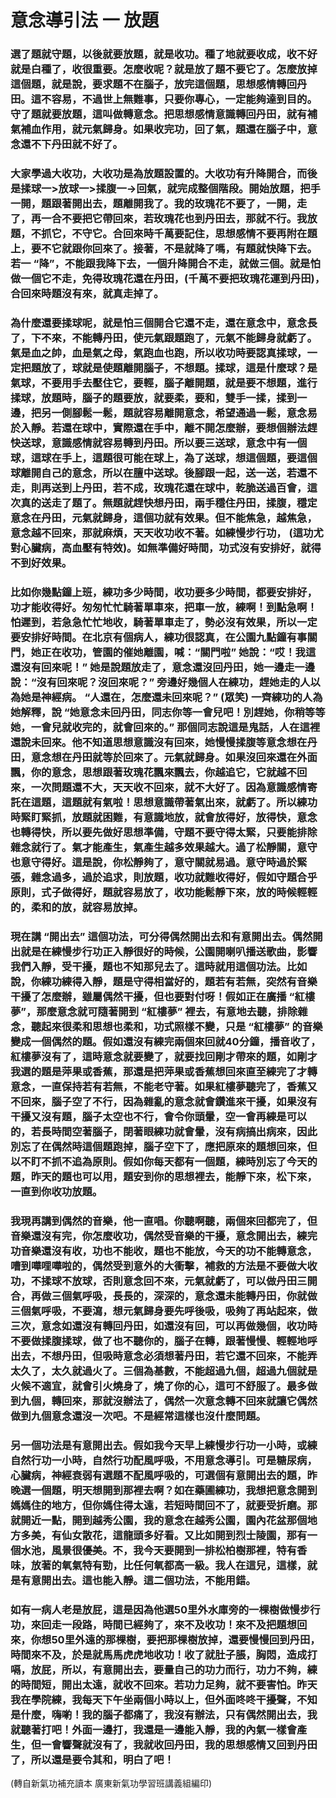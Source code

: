 # 意念導引法 一 放題

### 選了題就守題，以後就要放題，就是收功。種了地就要收成，收不好就是白種了，收很重要。怎麼收呢？就是放了題不要它了。怎麼放掉這個題，就是說，要求題不在腦子，放完這個題，思想感情轉回丹田。這不容易，不過世上無難事，只要你專心，一定能夠達到目的。守了題就要放題，這叫做轉意念。把思想感情意識轉回丹田，就有補氣補血作用，就元氣歸身。如果收完功，回了氣，題還在腦子中，意念還不下丹田就不好了。

### 大家學過大收功，大收功是為放題設置的。大收功有升降開合，而後是揉球一>放球一>揉腹一→回氣，就完成整個階段。開始放題，把手一開，題跟著開出去，題離開我了。我的玫瑰花不要了，一開，走了，再一合不要把它帶回來，若玫瑰花也到丹田去，那就不行。我放題，不抓它，不守它。合回來時千萬要記住，思想感情不要再附在題上，要不它就跟你回來了。接著，不是就降了嗎，有題就快降下去。若一 “降”，不能跟我降下去，一個升降開合不走，就做三個。就是怕做一個它不走，免得玫瑰花還在丹田，(千萬不要把玫瑰花運到丹田)，合回來時題沒有來，就真走掉了。

### 為什麼還要揉球呢，就是怕三個開合它還不走，還在意念中，意念長了，下不來，不能轉丹田，使元氣跟題跑了，元氣不能歸身就虧了。氣是血之帥，血是氣之母，氣跑血也跑，所以收功時要認真揉球，一定把題放了，球就是使題離開腦子，不想題。揉球，這是什麼球？是氣球，不要用手去壓住它，要輕，腦子離開題，就是要不想題，進行揉球，放題時，腦子的題要放，就要柔，要和，雙手一揉，揉到一邊，把另一側腳鬆一鬆，題就容易離開意念，希望通過一鬆，意念易於入靜。若還在球中，實際還在手中，離不開怎麼辦，要想個辦法趕快送球，意識感情就容易轉到丹田。所以要三送球，意念中有一個球，這球在手上，這題很可能在球上，為了送球，想這個題，要這個球離開自己的意念，所以在膻中送球。後腳跟一起，送一送，若還不走，則再送到上丹田，若不成，玫瑰花還在球中，乾脆送過百會，這次真的送走了題了。無題就趕快想丹田，兩手穩住丹田，揉腹，穩定意念在丹田，元氣就歸身，這個功就有效果。但不能焦急，越焦急，意念越不回來，那就麻煩，天天收功收不著。如練慢步行功， (這功尤對心臟病，高血壓有特效)。如無準備好時間，功式沒有安排好，就得不到好效果。

### 比如你幾點鐘上班，練功多少時間，收功要多少時間，都要安排好，功才能收得好。匆匆忙忙騎著單車來，把車一放，練啊！到點急啊！怕遲到，若急急忙忙地收，騎著單車走了，勢必沒有效果，所以一定要安排好時間。在北京有個病人，練功很認真，在公園九點鐘有事關門，她正在收功，管園的催她離園，喊：“關門啦”  她說：“哎！我這還沒有回來呢！” 她是說題放走了，意念還沒回丹田，她一邊走一邊說：“沒有回來呢？沒回來呢？” 旁邊好幾個人在練功，趕她走的人以為她是神經病。 “人還在，怎麼還未回來呢？” (眾笑) 一齊練功的人為她解釋，說 “她意念未回丹田，同志你等一會兒吧！別趕她，你稍等等她，一會兒就收完的，就會回來的。” 那個同志說這是鬼話，人在這裡還說未回來。他不知道思想意識沒有回來，她慢慢揉腹等意念想在丹田，意念想在丹田就等於回來了。元氣就歸身。如果沒回來還在外面飄，你的意念，思想跟著玫瑰花飄來飄去，你越追它，它就越不回來，一次問題還不大，天天收不回來，就不大好了。因為意識感情寄託在這題，這題就有氣啦！思想意識帶著氣出來，就虧了。所以練功時緊盯緊抓，放題就困難，有意識地放，就會放得好，放得快，意念也轉得快，所以要先做好思想準備，守題不要守得太緊，只要能排除雜念就行了。氣才能產生，氣產生越多效果越大。過了松靜關，意守也意守得好。這是說，你松靜夠了，意守關就易過。意守時過於緊張，雜念過多，過於追求，則放題，收功就難收得好，假如守題合乎原則，式子做得好，題就容易放了，收功能鬆靜下來，放的時候輕輕的，柔和的放，就容易放掉。

### 現在講 “開出去” 這個功法，可分得偶然開出去和有意開出去。偶然開出就是在練慢步行功正入靜很好的時候，公園開喇叭播送歌曲，影響我們入靜，受干擾，題也不知那兒去了。這時就用這個功法。比如說，你練功練得入靜，題是守得相當好的，題若有若無，突然有音樂干擾了怎麼辦，雖屬偶然干擾，但也要對付呀！假如正在廣播 “紅樓夢”，那麼意念就可隨著開到 “紅樓夢” 裡去，有意地去聽，排除雜念，聽起來很柔和思想也柔和，功式照樣不變，只是 “紅樓夢” 的音樂變成一個偶然的題。假如還沒有練完兩個來回就40分鐘，播音收了，紅樓夢沒有了，這時意念就要變了，就要找回剛才帶來的題，如剛才我選的題是萍果或香蕉，那還是把萍果或香蕉想回來直至練完了才轉意念，一直保持若有若無，不能老守著。如果紅樓夢聽完了，香蕉又不回來，腦子空了不行，因為雜亂的意念就會鑽進來干擾，如果沒有干擾又沒有題，腦子太空也不行，會令你頭暈，空一會再練是可以的，若長時間空著腦子，閉著眼練功就會暈，沒有病搞出病來，因此別忘了在偶然時這個題跑掉，腦子空下了，應把原來的題想回來，但以不盯不抓不追為原則。假如你每天都有一個題，練時別忘了今天的題，昨天的題也可以用，題安到你的思想裡去，能靜下來，松下來，一直到你收功放題。

### 我現再講到偶然的音樂，他一直唱。你聽啊聽，兩個來回都完了，但音樂還沒有完，你怎麼收功，偶然受音樂的干擾，意念開出去，練完功音樂還沒有收，功也不能收，題也不能放，今天的功不能轉意念，嘈到嘩哩嘩啦的，偶然受到意外的大衝擊，補救的方法是不要做大收功，不揉球不放球，否則意念回不來，元氣就虧了，可以做丹田三開合，再做三個氣呼吸，長長的，深深的，意念還未能轉丹田，你就做三個氣呼吸，不要瀉，想元氣歸身要先呼後吸，吸夠了再站起來，做三次，意念如還沒有轉回丹田，如還沒有回，可以再做幾個，收功時不要做揉腹揉球，做了也不聽你的，腦子在轉，跟著慢慢、輕輕地呼出去，不想丹田，但吸時意念必須想著丹田，若它還不回來，不能弄太久了，太久就過火了。三個為基數，不能超過九個，超過九個就是火候不適宜，就會引火燒身了，燒了你的心，這可不舒服了。最多做到九個，轉回來，那就沒辦法了，偶然一次意念轉不回來就讓它偶然做到九個意念還沒一次吧。不是經常這樣也沒什麼問題。

### 另一個功法是有意開出去。假如我今天早上練慢步行功一小時，或練自然行功一小時，自然行功配風呼吸，不用意念導引。可是糖尿病，心臟病，神經衰弱有選題不配風呼吸的，可選個有意開出去的題，昨晚選一個題，明天想開到那裡去啊？如在藥圃練功，我想把意念開到媽媽住的地方，但你媽住得太遠，若短時間回不了，就要受折磨。那就開近一點，開到越秀公園，我的意念在越秀公園，園內花盆那個地方多美，有仙女散花，這龍頭多好看。又比如開到烈士陵園，那有一個水池，風景很優美。不，我今天要開到一排松柏樹那裡，特有香味，放著的氧氣特有勁，比任何氧都高一級。我人在這兒，這樣，就是有意開出去。這也能入靜。這二個功法，不能用錯。

### 如有一病人老是放屁，這是因為他選50里外水庫旁的一棵樹做慢步行功，來回走一段路，時間已經夠了，來不及收功！來不及把題想回來，你想50里外遠的那棵樹，要把那棵樹放掉，還要慢慢回到丹田，時間來不及，於是就馬馬虎虎地收功！收了就肚子脹，胸悶，造成打嗝，放屁，所以，有意開出去，要量自己的功力而行，功力不夠，練的時間短，開出太遠，就收不回來。若功力足夠，就不要害怕。昨天我在學院練，我每天下午坐兩個小時以上，但外面咚咚干擾聲，不知是什麼，嗨喲！我的腦子都痛了，我沒有辦法，只有偶然開出去，我就聽著打吧！外面一邊打，我還是一邊能入靜，我的內氣一樣會產生，但一會響聲就沒有了，我就收回丹田，我的思想感情又回到丹田了，所以還是要令其和，明白了吧！

(轉自新氣功補充讀本 廣東新氣功學習班講義組編印)
